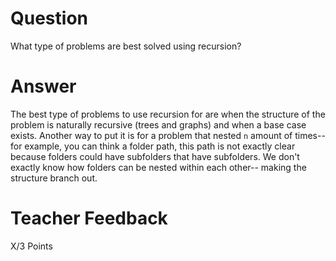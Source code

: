 # Question

What type of problems are best solved using recursion?

# Answer
The best type of problems to use recursion for are when the structure of the problem is naturally recursive (trees and graphs) and when a base case exists. Another way to put it is for a problem that nested `n` amount of times-- for example, you can think a folder path, this path is not exactly clear because folders could have subfolders that have subfolders. We don't exactly know how folders can be nested within each other-- making the structure branch out.

# Teacher Feedback

X/3 Points